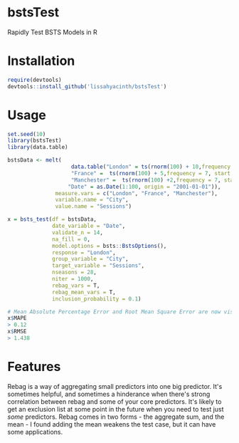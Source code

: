 # bstsTest
Rapidly Test BSTS Models in R

# Installation
```R
require(devtools)
devtools::install_github('lissahyacinth/bstsTest')
```

# Usage
```R
set.seed(10)
library(bstsTest)
library(data.table)

bstsData <- melt(
                    data.table("London" = ts(rnorm(100) + 10,frequency = 7, start = Sys.Date()), 
                    "France" =  ts(rnorm(100) + 5,frequency = 7, start = Sys.Date()), 
                    "Manchester" =  ts(rnorm(100) +2,frequency = 7, start = Sys.Date()), 
                   "Date" = as.Date(1:100, origin = "2001-01-01")),
               measure.vars = c("London", "France", "Manchester"),
               variable.name = "City",
               value.name = "Sessions")

x = bsts_test(df = bstsData, 
              date_variable = "Date", 
              validate_n = 14, 
              na_fill = 0,
              model.options = bsts::BstsOptions(),
              response = "London", 
              group_variable = "City", 
              target_variable = "Sessions",
              nseasons = 28,
              niter = 1000,
              rebag_vars = T,
              rebag_mean_vars = T,
              inclusion_probability = 0.1)

# Mean Absolute Percentage Error and Root Mean Square Error are now visible on a 14 day cross validation. 
x$MAPE
> 0.12
x$RMSE
> 1.438
```

# Features
Rebag is a way of aggregating small predictors into one big predictor. It's sometimes helpful, and sometimes a hinderance when there's strong correlation between rebag and some of your core predictors. It's likely to get an exclusion list at some point in the future when you need to test just *some* predictors. 
Rebag comes in two forms - the aggregate sum, and the mean - I found adding the mean weakens the test case, but it can have some applications. 
